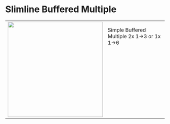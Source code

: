 <h1>Slimline Buffered Multiple</h1>
<table>
	<tr valign="top">
		<td><img src="../../../Artwork/Buffered%20Multiple.png" height="300"></td>
		<td>
			<p>
				Simple Buffered Multiple 2x 1->3 or 1x 1->6
			</p>
		</td>
	</tr>
</table>